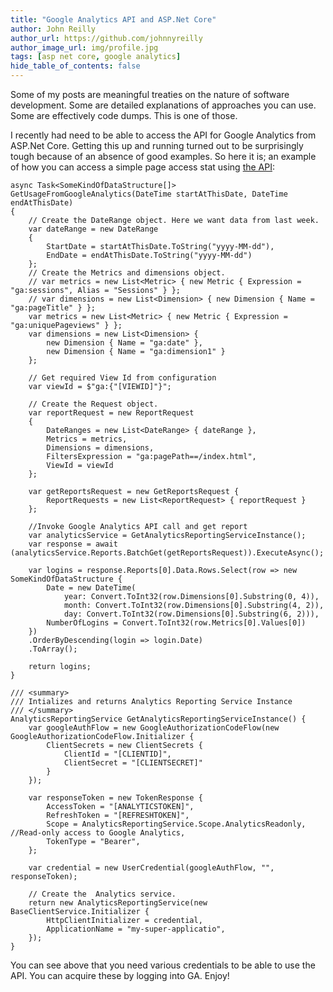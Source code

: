 ```yaml
---
title: "Google Analytics API and ASP.Net Core"
author: John Reilly
author_url: https://github.com/johnnyreilly
author_image_url: img/profile.jpg
tags: [asp net core, google analytics]
hide_table_of_contents: false
---
```

Some of my posts are meaningful treaties on the nature of software development. Some are detailed explanations of approaches you can use. Some are effectively code dumps. This is one of those.

I recently had need to be able to access the API for Google Analytics from ASP.Net Core. Getting this up and running turned out to be surprisingly tough because of an absence of good examples. So here it is; an example of how you can access a simple page access stat using [the API](<https://www.nuget.org/packages/Google.Apis.AnalyticsReporting.v4/>):

```
async Task<SomeKindOfDataStructure[]> GetUsageFromGoogleAnalytics(DateTime startAtThisDate, DateTime endAtThisDate)
{
    // Create the DateRange object. Here we want data from last week.
    var dateRange = new DateRange
    {
        StartDate = startAtThisDate.ToString("yyyy-MM-dd"),
        EndDate = endAtThisDate.ToString("yyyy-MM-dd")
    };
    // Create the Metrics and dimensions object.
    // var metrics = new List<Metric> { new Metric { Expression = "ga:sessions", Alias = "Sessions" } };
    // var dimensions = new List<Dimension> { new Dimension { Name = "ga:pageTitle" } };
    var metrics = new List<Metric> { new Metric { Expression = "ga:uniquePageviews" } };
    var dimensions = new List<Dimension> { 
        new Dimension { Name = "ga:date" },
        new Dimension { Name = "ga:dimension1" } 
    };

    // Get required View Id from configuration
    var viewId = $"ga:{"[VIEWID]"}";

    // Create the Request object.
    var reportRequest = new ReportRequest
    {
        DateRanges = new List<DateRange> { dateRange },
        Metrics = metrics,
        Dimensions = dimensions,
        FiltersExpression = "ga:pagePath==/index.html",
        ViewId = viewId
    };

    var getReportsRequest = new GetReportsRequest {
        ReportRequests = new List<ReportRequest> { reportRequest }
    };
        
    //Invoke Google Analytics API call and get report
    var analyticsService = GetAnalyticsReportingServiceInstance();
    var response = await (analyticsService.Reports.BatchGet(getReportsRequest)).ExecuteAsync();

    var logins = response.Reports[0].Data.Rows.Select(row => new SomeKindOfDataStructure {
        Date = new DateTime(
            year: Convert.ToInt32(row.Dimensions[0].Substring(0, 4)), 
            month: Convert.ToInt32(row.Dimensions[0].Substring(4, 2)), 
            day: Convert.ToInt32(row.Dimensions[0].Substring(6, 2))),
        NumberOfLogins = Convert.ToInt32(row.Metrics[0].Values[0])
    })
    .OrderByDescending(login => login.Date)
    .ToArray();

    return logins;
}

/// <summary>
/// Intializes and returns Analytics Reporting Service Instance
/// </summary>
AnalyticsReportingService GetAnalyticsReportingServiceInstance() {
    var googleAuthFlow = new GoogleAuthorizationCodeFlow(new GoogleAuthorizationCodeFlow.Initializer {
        ClientSecrets = new ClientSecrets {
            ClientId = "[CLIENTID]",
            ClientSecret = "[CLIENTSECRET]"
        }
    });

    var responseToken = new TokenResponse {
        AccessToken = "[ANALYTICSTOKEN]",
        RefreshToken = "[REFRESHTOKEN]",
        Scope = AnalyticsReportingService.Scope.AnalyticsReadonly, //Read-only access to Google Analytics,
        TokenType = "Bearer",
    };

    var credential = new UserCredential(googleAuthFlow, "", responseToken);

    // Create the  Analytics service.
    return new AnalyticsReportingService(new BaseClientService.Initializer {
        HttpClientInitializer = credential,
        ApplicationName = "my-super-applicatio",
    });
}
```

You can see above that you need various credentials to be able to use the API. You can acquire these by logging into GA. Enjoy!


